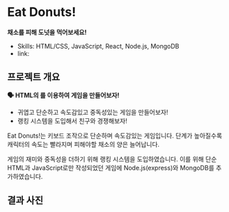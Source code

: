 # Eat Donuts!
**채소를 피해 도넛을 먹어보세요!**
- Skills: HTML/CSS, JavaScript, React, Node.js, MongoDB
- link: 

## 프로젝트 개요
**🗣 HTML의 <canvas />를 이용하여 게임을 만들어보자!**
- 귀엽고 단순하고 속도감있고 중독성있는 게임을 만들어보자!
- 랭킹 시스템을 도입해서 친구와 경쟁해보자!

Eat Donuts!는 키보드 조작으로 단순하며 속도감있는 게임입니다. 단계가 높아질수록 캐릭터의 속도는 빨라지며 피해야할 채소의 양은 늘어납니다. 

게임의 재미와 중독성을 더하기 위해 랭킹 시스템을 도입하였습니다. 이를 위해 단순 HTML과 JavaScript로만 작성되었던 게임에 Node.js(express)와 MongoDB를 추가하였습니다.

## 결과 사진